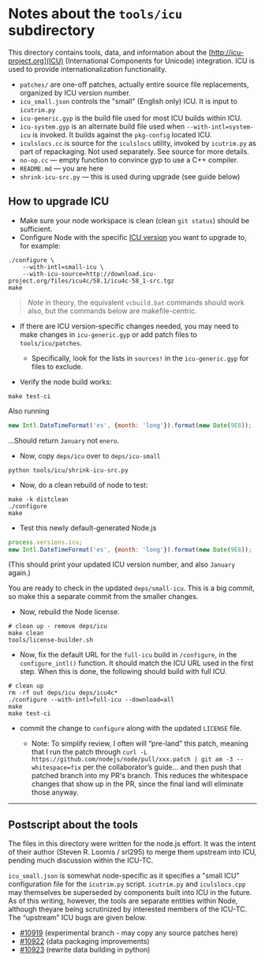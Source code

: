 # Notes about the `tools/icu` subdirectory

This directory contains tools, data, and information about the [http://icu-project.org](ICU) (International Components for Unicode) integration. ICU is used to provide internationalization functionality.

- `patches/` are one-off patches, actually entire source file replacements, organized by ICU version number.
- `icu_small.json` controls the "small" (English only) ICU. It is input to `icutrim.py`
- `icu-generic.gyp` is the build file used for most ICU builds within ICU. <!-- have fun -->
- `icu-system.gyp` is an alternate build file used when `--with-intl=system-icu` is invoked. It builds against the `pkg-config` located ICU.
- `iculslocs.cc` is source for the `iculslocs` utility, invoked by `icutrim.py` as part of repackaging. Not used separately. See source for more details.
- `no-op.cc` — empty function to convince gyp to use a C++ compiler.
- `README.md` — you are here
- `shrink-icu-src.py` — this is used during upgrade (see guide below)

## How to upgrade ICU

- Make sure your node workspace is clean (clean `git status`) should be sufficient.
- Configure Node with the specific [ICU version](http://icu-project.org/download) you want to upgrade to, for example:

```shell
./configure \
    --with-intl=small-icu \
    --with-icu-source=http://download.icu-project.org/files/icu4c/58.1/icu4c-58_1-src.tgz
make
```

> _Note_ in theory, the equivalent `vcbuild.bat` commands should work also,
> but the commands below are makefile-centric.

- If there are ICU version-specific changes needed, you may need to make changes in `icu-generic.gyp` or add patch files to `tools/icu/patches`.
  - Specifically, look for the lists in `sources!` in the `icu-generic.gyp` for files to exclude.

- Verify the node build works:

```shell
make test-ci
```

Also running

<!-- eslint-disable strict -->

```js
new Intl.DateTimeFormat('es', {month: 'long'}).format(new Date(9E8));
```

…Should return `January` not `enero`.

- Now, copy `deps/icu` over to `deps/icu-small`

```shell
python tools/icu/shrink-icu-src.py
```

- Now, do a clean rebuild of node to test:

```shell
make -k distclean
./configure
make
```

- Test this newly default-generated Node.js

<!-- eslint-disable strict -->

```js
process.versions.icu;
new Intl.DateTimeFormat('es', {month: 'long'}).format(new Date(9E8));
```

(This should print your updated ICU version number, and also `January` again.)

You are ready to check in the updated `deps/small-icu`. This is a big commit,
so make this a separate commit from the smaller changes.

- Now, rebuild the Node license.

```shell
# clean up - remove deps/icu
make clean
tools/license-builder.sh
```

- Now, fix the default URL for the `full-icu` build in `/configure`, in
the `configure_intl()` function. It should match the ICU URL used in the
first step.  When this is done, the following should build with full ICU.

```shell
# clean up
rm -rf out deps/icu deps/icu4c*
./configure --with-intl=full-icu --download=all
make
make test-ci
```

- commit the change to `configure` along with the updated `LICENSE` file.

  - Note: To simplify review, I often will “pre-land” this patch, meaning that I run the patch through `curl -L https://github.com/nodejs/node/pull/xxx.patch | git am -3 --whitespace=fix` per the collaborator’s guide… and then push that patched branch into my PR's branch. This reduces the whitespace changes that show up in the PR, since the final land will eliminate those anyway.

-----

## Postscript about the tools

The files in this directory were written for the node.js effort.
It was the intent of their author (Steven R. Loomis / srl295) to
merge them upstream into ICU, pending much discussion within the
ICU-TC.

`icu_small.json` is somewhat node-specific as it specifies a "small ICU"
configuration file for the `icutrim.py` script. `icutrim.py` and
`iculslocs.cpp` may themselves be superseded by components built into
ICU in the future. As of this writing, however, the tools are separate
entities within Node, although theyare being scrutinized by interested
members of the ICU-TC. The “upstream” ICU bugs are given below.

   * [#10919](http://bugs.icu-project.org/trac/ticket/10919)
     (experimental branch - may copy any source patches here)
   * [#10922](http://bugs.icu-project.org/trac/ticket/10922)
     (data packaging improvements)
   * [#10923](http://bugs.icu-project.org/trac/ticket/10923)
     (rewrite data building in python)
